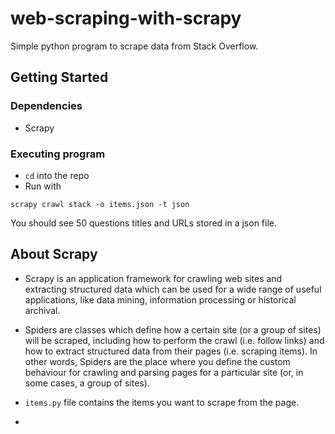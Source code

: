 # web-scraping-with-scrapy
Simple python program to scrape data from Stack Overflow.

## Getting Started

### Dependencies
* Scrapy

### Executing program

* `cd` into the repo
* Run with
```
scrapy crawl stack -o items.json -t json
```
You should see 50 questions titles and URLs stored in a json file.

## About Scrapy

* Scrapy is an application framework for crawling web sites and extracting structured data which can be used for a wide range of useful applications, like data mining, information processing or historical archival.

* Spiders are classes which define how a certain site (or a group of sites) will be scraped, including how to perform the crawl (i.e. follow links) and how to extract structured data from their pages (i.e. scraping items). In other words, Spiders are the place where you define the custom behaviour for crawling and parsing pages for a particular site (or, in some cases, a group of sites).

* `items.py` file contains the items you want to scrape from the page.

* 
